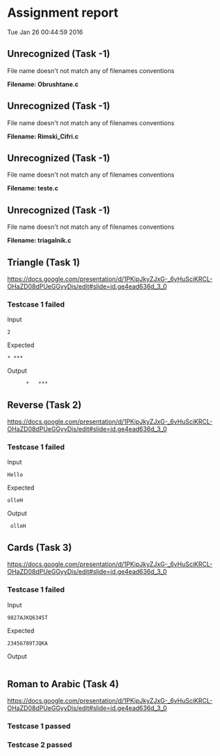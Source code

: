 # Assignment report
Tue Jan 26 00:44:59 2016
## Unrecognized (Task -1)
File name doesn't not match any of filenames conventions

**Filename: Obrushtane.c**
## Unrecognized (Task -1)
File name doesn't not match any of filenames conventions

**Filename: Rimski_Cifri.c**
## Unrecognized (Task -1)
File name doesn't not match any of filenames conventions

**Filename: teste.c**
## Unrecognized (Task -1)
File name doesn't not match any of filenames conventions

**Filename: triagalnik.c**
## Triangle (Task 1)
https://docs.google.com/presentation/d/1PKipJkyZJxG-_6vHuSciKRCL-OHaZD08dPUeGGyyDis/edit#slide=id.ge4ead636d_3_0

### Testcase 1 failed
Input
```
2
```


Expected
```
* ***
```


Output
```
      *   ***  
```

## Reverse (Task 2)
https://docs.google.com/presentation/d/1PKipJkyZJxG-_6vHuSciKRCL-OHaZD08dPUeGGyyDis/edit#slide=id.ge4ead636d_3_0

### Testcase 1 failed
Input
```
Hello
```


Expected
```
olleH
```


Output
```
 olleH
```

## Cards (Task 3)
https://docs.google.com/presentation/d/1PKipJkyZJxG-_6vHuSciKRCL-OHaZD08dPUeGGyyDis/edit#slide=id.ge4ead636d_3_0

### Testcase 1 failed
Input
```
9827AJKQ6345Т
```


Expected
```
23456789ТJQKA
```


Output
```

```

## Roman to Arabic (Task 4)
https://docs.google.com/presentation/d/1PKipJkyZJxG-_6vHuSciKRCL-OHaZD08dPUeGGyyDis/edit#slide=id.ge4ead636d_3_0

### Testcase 1 passed
### Testcase 2 passed
